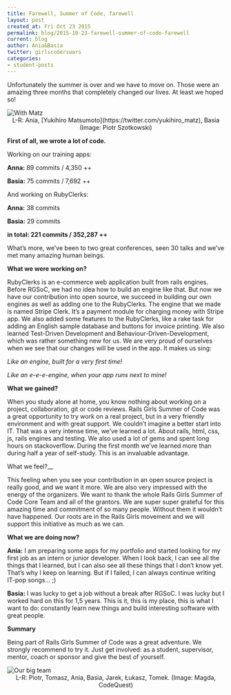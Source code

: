 ```yaml
---
title: Farewell, Summer of Code, farewell
layout: post
created_at: Fri Oct 23 2015
permalink: blog/2015-10-23-farewell-summer-of-code-farewell
current: blog
author: Ania&Basia
twitter: girlscoderswars
categories: 
- student-posts
---
```


Unfortunately the summer is over and we have to move on. Those were an amazing three months that completely changed our lives. At least we hoped so!

<img src="/img/blog/2015/barucomatz.jpg" alt="With Matz">
<div align="center" class="image-credits">L-R: Ania, [Yukihiro Matsumoto](https://twitter.com/yukihiro_matz), Basia (Image: Piotr Szotkowski)</div>

__First of all, we wrote a lot of code.__

Working on our training apps:

__Anna:__ 89 commits / 4,350 ++

__Basia:__ 75 commits / 7,692 ++

And working on RubyClerks:

__Anna:__ 
38 commits

__Basia:__
29 commits 

__in total: 221 commits / 352,287 ++__

What’s more, we’ve been to two great conferences, seen 30 talks and we’ve met many amazing human beings. 

__What we were working on?__

RubyClerks is an e-commerce web application built from rails engines. Before RGSoC, we had no idea how to build an engine like that. But now we have our contribution into open source, we succeed in building our own engines as well as adding one to the RubyClerks. The engine that we made is named Stripe Clerk. It’s a payment module for charging money with Stripe app. We also added some features to the RubyClerks, like a rake task for adding an English sample database and buttons for invoice printing. We also learned Test-Driven Development and Behaviour-Driven-Development, which was rather something new for us.
We are very proud of ourselves when we see that our changes will be used in the app. 
It makes us sing:

*Like an engine, built for a very first time!*

*Like an e-e-e-engine, when your app runs next to mine!*

__What we gained?__

When you study alone at home, you know nothing about working on a project, collaboration, git or code reviews. Rails Girls Summer of Code was a great opportunity to try work on a real project, but in a very friendly environment and with great support. We couldn’t imagine a better start into IT. That was a very intense time, we’ve learned a lot. About rails, html, css, js, rails engines and testing. We also used a lot of gems and spent long hours on stackoverflow. During the first month we’ve learned more than during half a year of self-study. This is an invaluable advantage.

What we feel?__

This feeling when you see your contribution in an open source project is really good, and we want it more. We are also very impressed with the energy of the organizers. We want to thank the whole Rails Girls Summer of Code Core Team and all of the grantors. We are super super grateful for this amazing time and commitment of so many people. Without them it wouldn’t have happened. Our roots are in the Rails Girls movement and we will support this initiative as much as we can.

__What we are doing now?__

__Ania:__
I am preparing some apps for my portfolio and started looking for my first job as an intern or junior developer. When I look back, I can see all the things that I learned, but I can also see all these things that I don’t know yet. That’s why I keep on learning. But if I failed, I can always continue writing IT-pop songs... ;)

__Basia:__
I was lucky to get a job without a break after RGSoC. I was lucky but I worked hard on this for 1,5 years. This is it, this is my place, this is what I want to do: constantly learn new things and build interesting software with great people. 

__Summary__

Being part of Rails Girls Summer of Code was a great adventure. We strongly recommend to try it. Just get involved: as a student, supervisor, mentor, coach or sponsor and give the best of yourself.

<img src="/img/blog/2015/introducing-girlscoderswarsaw-team.png" alt="Our big team">
<div align="center" class="image-credits">L-R: Piotr, Tomasz, Ania, Basia, Jarek, Łukasz, Tomek. (Image: Magda, CodeQuest)</div>
